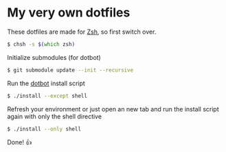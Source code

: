 # My very own dotfiles

These dotfiles are made for [Zsh](https://www.zsh.org), so first switch over.

```zsh
$ chsh -s $(which zsh)
```

Initialize submodules (for dotbot)

```zsh
$ git submodule update --init --recursive
```

Run the [dotbot](https://github.com/anishathalye/dotbot) install script

```zsh
$ ./install --except shell
```

Refresh your environment or just open an new tab and run the install script again with only the shell directive

```zsh
$ ./install --only shell
```

Done! 👍
